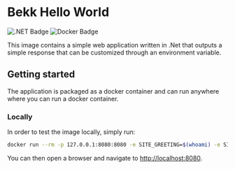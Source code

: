# Bekk Hello World
![.NET Badge](https://img.shields.io/badge/.NET-512BD4?logo=dotnet&logoColor=fff&style=for-the-badge)
![Docker Badge](https://img.shields.io/badge/Docker-2496ED?logo=docker&logoColor=fff&style=for-the-badge)

This image contains a simple web application written in .Net that outputs a simple response that can be customized through
an environment variable.

## Getting started
The application is packaged as a docker container and can run anywhere where you can run a docker container.

### Locally
In order to test the image locally, simply run:
```bash
docker run --rm -p 127.0.0.1:8080:8080 -e SITE_GREETING=$(whoami) -e SITE_FROM="Bekk" ghcr.io/andersro93/bekk-hello-world:latest
```
You can then open a browser and navigate to [http://localhost:8080](http://localhost:8080).
